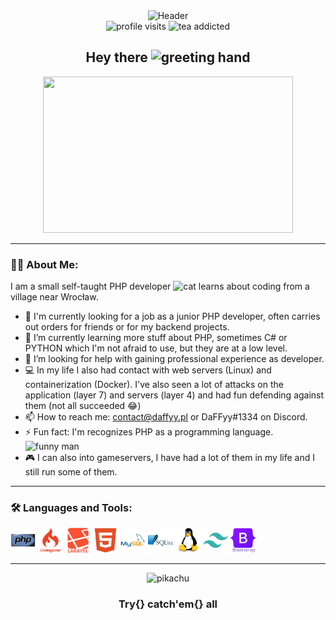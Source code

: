 <div id="header" align="center">
  <img src="https://media3.giphy.com/media/AFdcYElkoNAUE/giphy.gif" alt="Header" width="400"/>
  <div id="badges">
    <img src="https://komarev.com/ghpvc/?username=daffyyyy&style=flat-square&color=blue" alt="profile visits"/>
    <img src="https://img.shields.io/static/v1?label=TEA&message=addicted&color=orange&logo=Gitea&logoColor=white" alt="tea addicted"/>
  </div>
  <h2>Hey there <img src="https://media.giphy.com/media/hvRJCLFzcasrR4ia7z/giphy.gif" alt="greeting hand" width="32px"/></h2>
</div>

<div id="about-me" align="center">
  <img src="https://media3.giphy.com/media/umYMU8G2ixG5mJBDo5/giphy.gif" width="400" height="250"/>
</div>

---

### :man_technologist: About Me:
I am a small self-taught PHP developer <img src="https://media2.giphy.com/media/uzglgIsyY1Cgg/giphy.gif" width="32px" alt="cat learns about coding"/> from a village near Wrocław. 
- :telescope: I'm currently looking for a job as a junior PHP developer, often carries out orders for friends or for my backend projects.
- 🌱 I’m currently learning more stuff about PHP, sometimes C# or PYTHON  which I'm not afraid to use, but they are at a low level.
- 🤔 I’m looking for help with gaining professional experience as developer.
- 💻 In my life I also had contact with web servers (Linux) and containerization (Docker). I've also seen a lot of attacks on the application (layer 7) and servers (layer 4) and had fun defending against them (not all succeeded 😂) 
- 📫 How to reach me: contact@daffyy.pl or DaFFyy#1334 on Discord.
- ⚡ Fun fact: I'm recognizes PHP as a programming language. <img src="https://media2.giphy.com/media/eruVMzXlb70oo/giphy.gif" width="32px" alt="funny man"/>
- 🎮 I can also into  gameservers, I have had a lot of them in my life and I still run some of them.

---

### :hammer_and_wrench: Languages and Tools:
<div id="languages-and-tools">
  <img src="https://github.com/devicons/devicon/blob/master/icons/php/php-original.svg" width="40px" alt="PHP"/>
  <img src="https://github.com/devicons/devicon/blob/master/icons/codeigniter/codeigniter-plain-wordmark.svg" width="40px" alt="Codeigniter"/>
  <img src="https://github.com/devicons/devicon/blob/master/icons/laravel/laravel-plain-wordmark.svg" width="40px" alt="Laravel"/>
  <img src="https://github.com/devicons/devicon/blob/master/icons/html5/html5-plain.svg" width="40px" alt="HTML5"/>
  <img src="https://github.com/devicons/devicon/blob/master/icons/mysql/mysql-original-wordmark.svg" width="40px" alt="MySQL / MariaDB"/>
  <img src="https://github.com/devicons/devicon/blob/master/icons/sqlite/sqlite-original-wordmark.svg" width="40px" alt="SQLite"/>
  <img src="https://github.com/devicons/devicon/blob/master/icons/linux/linux-original.svg" width="40px" alt="Linux"/>
  <img src="https://github.com/devicons/devicon/blob/master/icons/tailwindcss/tailwindcss-plain.svg" width="40px" alt="TailwindCSS"/>
  <img src="https://github.com/devicons/devicon/blob/master/icons/bootstrap/bootstrap-original-wordmark.svg" width="40px" alt="Bootstrap"/>
</div>

---

<div id="pokemon" align="center">
  <img src="https://media2.giphy.com/media/U2nN0ridM4lXy/giphy.gif" width="400" height="250" alt="pikachu"/>
  <h3>Try{} catch'em{} all</h3>
</div>
